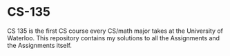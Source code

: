 # CS-135
CS 135 is the first CS course every CS/math major takes at the University of Waterloo. 
This repository contains my solutions to all the Assignments and the Assignments itself. 



